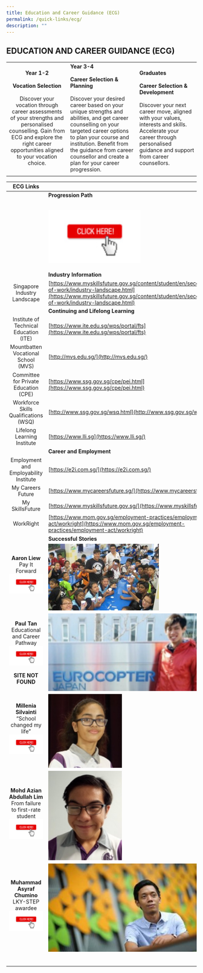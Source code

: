 ```yaml
---
title: Education and Career Guidance (ECG)
permalink: /quick-links/ecg/
description: ""
---
```

## EDUCATION AND CAREER GUIDANCE (ECG)

|   |   |   |
|:-:|---|---|
| **Year 1-2**<br><br>**Vocation Selection**<br><br>Discover your vocation through career assessments of your strengths and personalised counselling. Gain from ECG and explore the right career opportunities aligned to your  vocation choice.  | **Year 3-4**<br><br>**Career Selection & Planning**<br><br>Discover your desired career based on your unique strengths and abilities, and get career counselling on your targeted career options to plan your course  and institution. Benefit from the guidance from career counsellor and create a  plan for your career progression.  | **Graduates**<br><br>**Career Selection & Development**<br><br>Discover your next career move, aligned with your values, interests and skills. Accelerate your career through personalised guidance and support from career counsellors.  |
|   |   |   |

| **ECG Links**  |   |
|:-:|---|
|   | **Progression Path**<br><br><p><a href="/curriculum/progression-path/"><img style="width:50%" src="/images/clickhere.jpg"></a></p>  |
|   | **Industry Information**  |
| Singapore Industry Landscape  | [https://www.myskillsfuture.gov.sg/content/student/en/secondary/world-of-work/industry-landscape.html](https://www.myskillsfuture.gov.sg/content/student/en/secondary/world-of-work/industry-landscape.html)  |
|   | **Continuing and Lifelong Learning**  |
| Institute of Technical Education (ITE)  | [https://www.ite.edu.sg/wps/portal/fts](https://www.ite.edu.sg/wps/portal/fts)  |
| Mountbatten Vocational School (MVS)  | [http://mvs.edu.sg/](http://mvs.edu.sg/)  |
| Committee for Private Education (CPE)  | [https://www.ssg.gov.sg/cpe/pei.html](https://www.ssg.gov.sg/cpe/pei.html)  |
| Workforce Skills Qualifications (WSQ)  | [http://www.ssg.gov.sg/wsq.html](http://www.ssg.gov.sg/wsq.html)  |
| Lifelong Learning Institute  | [https://www.lli.sg](https://www.lli.sg/)  |
|   | **Career and Employment**  |
| Employment and Employability Institute  | [https://e2i.com.sg/](https://e2i.com.sg/)  |
| My Careers Future  | [https://www.mycareersfuture.sg/](https://www.mycareersfuture.sg/)  |
| My SkillsFuture  | [https://www.myskillsfuture.gov.sg/](https://www.myskillsfuture.gov.sg/)  |
| WorkRight  | [https://www.mom.gov.sg/employment-practices/employment-act/workright](https://www.mom.gov.sg/employment-practices/employment-act/workright)  |
|   | **Successful Stories**  |
| **Aaron Liew**<br>Pay It Forward <br><a href="https://stomp.straitstimes.com/singapore-seen/get-inspired/ex-northlight-student-does-sweet-gesture-to-pay-it-forward-after-getting"><img style="width:100%" src="/images/clickhere.jpg"></a></p> | <img src="/images/Pay It Forward (Inspiring).jpg" style="width:60%">  |
| **Paul Tan**<br>Educational and Career Pathway <br><a href="https://www.myskillsfuture.sg/content/student/en/secondary/world-of-work/industry-landscape/industry-articles/personal-stories---paul-tan.html"><img style="width:100%" src="/images/clickhere.jpg"></a></p>**SITE NOT FOUND**  | <img src="/images/Educational and Career Pathway - Paul Tan.png" style="width:85%">  |
| **Millenia Silvainti**<br>“School changed my life” <br><a href="/testimonials-4/"><img style="width:100%" src="/images/clickhere.jpg"></a></p>  | <img src="/images/School changed my life - Millenia Silvainti.png" style="width:40%">  |
| **Mohd Azian Abdullah Lim**<br>From failure to first-rate student <br><a href="/testimonials-1/"><img style="width:100%" src="/images/clickhere.jpg"></a></p>  | <img src="/images/From failure to first-rate student - Mohd Azian Abdullah Lim.png" style="width:40%">  |
| **Muhammad Asyraf Chumino**<br>LKY-STEP awardee <br><a href="/testimonials-1/"><img style="width:100%" src="/images/clickhere.jpg"></a></p>  | <img src="/images/LKY-STEP awardee - Muhammad Asyraf Chumino.jpg" style="width:85%">  |
|   |   |
|   |   |
|   |   |
|   |   |
|   |   |
|   |   |